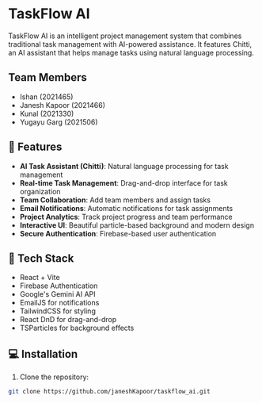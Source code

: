 # TaskFlow AI

TaskFlow AI is an intelligent project management system that combines traditional task management with AI-powered assistance. It features Chitti, an AI assistant that helps manage tasks using natural language processing.

## Team Members

- Ishan (2021465)
- Janesh Kapoor (2021466)
- Kunal (2021330)
- Yugayu Garg (2021506)

## 🌟 Features

- **AI Task Assistant (Chitti)**: Natural language processing for task management
- **Real-time Task Management**: Drag-and-drop interface for task organization
- **Team Collaboration**: Add team members and assign tasks
- **Email Notifications**: Automatic notifications for task assignments
- **Project Analytics**: Track project progress and team performance
- **Interactive UI**: Beautiful particle-based background and modern design
- **Secure Authentication**: Firebase-based user authentication

## 🚀 Tech Stack

- React + Vite
- Firebase Authentication
- Google's Gemini AI API
- EmailJS for notifications
- TailwindCSS for styling
- React DnD for drag-and-drop
- TSParticles for background effects

## 💻 Installation

1. Clone the repository:
```bash
git clone https://github.com/janeshKapoor/taskflow_ai.git
